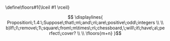 \define\floors#1{\lceil #1 \rceil}
```math


\displaylines{
Proposition\;1.4:\;Suppose\;that\;m\;and\;n\;are\;positive\;odd\;integers \\ \\
b)If\;I\;remove\;1\;square\;from\;m\times\;n\;chessboard,\;will\;it\;have\;a\;perfect\;cover? \\ \\
\floors{m+n}
}
```
